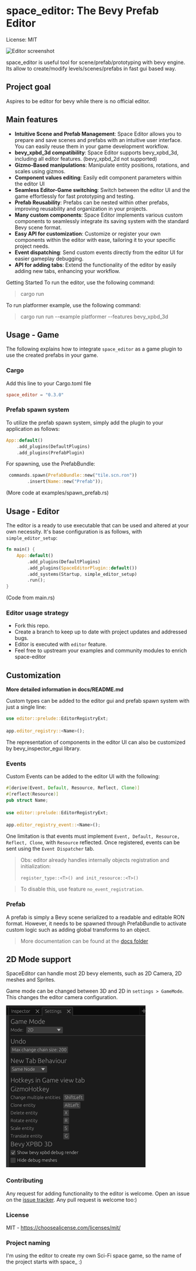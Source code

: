# space_editor: The Bevy Prefab Editor
License: MIT 

![Editor screenshot](docs/imgs/showcase-03.png)

space_editor is useful tool for scene/prefab/prototyping with bevy engine.  Its allow to create/modify levels/scenes/prefabs in fast gui based way.

## Project goal

Aspires to be editor for bevy while there is no official editor.

## Main features

- **Intuitive Scene and Prefab Management**: Space Editor allows you to prepare and save scenes and prefabs with an intuitive user interface. You can easily reuse them in your game development workflow. 
- **bevy_xpbd_3d compatibility**: Space Editor supports bevy_xpbd_3d, including all editor features. (bevy_xpbd_2d not supported)
- **Gizmo-Based manipulations**: Manipulate entity positions, rotations, and scales using gizmos. 
- **Component values editing**: Easily edit component parameters within the editor UI 
- **Seamless Editor-Game switching**: Switch between the editor UI and the game effortlessly for fast prototyping and testing. 
- **Prefab Reusability**: Prefabs can be nested within other prefabs, improving reusability and organization in your projects. 
- **Many custom components**: Space Editor implements various custom components to seamlessly integrate its saving system with the standard Bevy scene format. 
- **Easy API for customization**: Customize or register your own components within the editor with ease, tailoring it to your specific project needs.
- **Event dispatching**: Send custom events directly from the editor UI for easier gameplay debugging.  
- **API for adding tabs**: Extend the functionality of the editor by easily adding new tabs, enhancing your workflow. 

Getting Started
To run the editor, use the following command:
> cargo run

To run platformer example, use the following command:
> cargo run run --example platformer --features bevy_xpbd_3d

## Usage - Game

The following explains how to integrate `space_editor` as a game plugin to use the created prefabs in your game.

### Cargo

Add this line to your Cargo.toml file
```toml
space_editor = "0.3.0"
```

### Prefab spawn system
To utilize the prefab spawn system, simply add the plugin to your application as follows:
```rs
App::default()
    .add_plugins(DefaultPlugins)
    .add_plugins(PrefabPlugin)
```

For spawning, use the PrefabBundle:
```rs
 commands.spawn(PrefabBundle::new("tile.scn.ron"))
        .insert(Name::new("Prefab"));
```

(More code at examples/spawn_prefab.rs)


## Usage - Editor
The editor is a ready to use executable that can be used and altered at your own necessity. It's base configuration is as follows, with `simple_editor_setup`:

```rs
fn main() {
    App::default()
        .add_plugins(DefaultPlugins)
        .add_plugins(SpaceEditorPlugin::default())
        .add_systems(Startup, simple_editor_setup)
        .run();
}
```

(Code from main.rs)

### Editor usage strategy

* Fork this repo.
* Create a branch to keep up to date with project updates and addressed bugs.
* Editor is executed with `editor` feature.
* Feel free to upstream your examples and community modules to enrich space-editor

## Customization

**More detailed information in docs/README.md**

Custom types can be added to the editor gui and prefab spawn system with just a single line:

```rs
use editor::prelude::EditorRegistryExt;

app.editor_registry::<Name>();
```

The representation of components in the editor UI can also be customized by bevy_inspector_egui library.

### Events

Custom Events can be added to the editor UI with the following:

```rs
#[derive(Event, Default, Resource, Reflect, Clone)]
#[reflect(Resource)]
pub struct Name;

use editor::prelude::EditorRegistryExt;

app.editor_registry_event::<Name>();
```

One limitation is that events must implement `Event, Default, Resource, Reflect, Clone`, with `Resource` reflected. Once registered, events can be sent using the `Event Dispatcher` tab.

> Obs: editor already handles internally objects registration and initialization:
> 
> `register_type::<T>() and init_resource::<T>()`

> To disable this, use feature `no_event_registration`.

### Prefab
A prefab is simply a Bevy scene serialized to a readable and editable RON format. However, it needs to be spawned through PrefabBundle to activate custom logic such as adding global transforms to an object.

> More documentation can be found at the [docs folder](docs/README.md)

## 2D Mode support

SpaceEditor can handle most 2D bevy elements, such as 2D Camera, 2D meshes and Sprites. 

Game mode can be changed between 3D and 2D in `settings > GameMode`. This changes the editor camera configuration.

![Game Mode Settings](docs/imgs/gamemode.png)

### Contributing
Any request for adding functionality to the editor is welcome. Open an issue on the [issue tracker](https://github.com/rewin123/space_editor/issues).
Any pull request is welcome too:) 

### License
MIT - https://choosealicense.com/licenses/mit/


### Project naming

I'm using the editor to create my own Sci-Fi space game, so the name of the project starts with space_ :)

